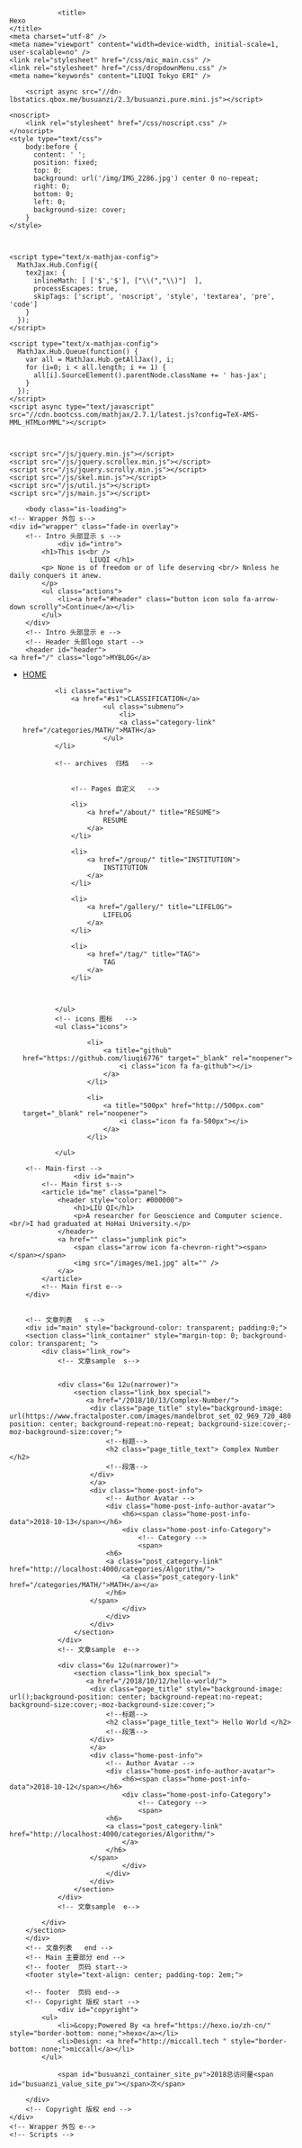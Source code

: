 


<head>
	<link rel="bookmark"  type="image/x-icon"  href="/img/logo_miccall.png"/>
	<link rel="shortcut icon" href="/img/logo_miccall.png">
	
			    <title>
    Hexo
    </title>
    <meta charset="utf-8" />
    <meta name="viewport" content="width=device-width, initial-scale=1, user-scalable=no" />
    <link rel="stylesheet" href="/css/mic_main.css" />
    <link rel="stylesheet" href="/css/dropdownMenu.css" />
    <meta name="keywords" content="LIUQI Tokyo ERI" />
    
    	<script async src="//dn-lbstatics.qbox.me/busuanzi/2.3/busuanzi.pure.mini.js"></script>
	 
    <noscript>
        <link rel="stylesheet" href="/css/noscript.css" />
    </noscript>
    <style type="text/css">
        body:before {
          content: ' ';
          position: fixed;
          top: 0;
          background: url('/img/IMG_2286.jpg') center 0 no-repeat;
          right: 0;
          bottom: 0;
          left: 0;
          background-size: cover; 
        }
    </style>

			    
  
    <script type="text/x-mathjax-config">
      MathJax.Hub.Config({
        tex2jax: {
          inlineMath: [ ['$','$'], ["\\(","\\)"]  ],
          processEscapes: true,
          skipTags: ['script', 'noscript', 'style', 'textarea', 'pre', 'code']
        }
      });
    </script>

    <script type="text/x-mathjax-config">
      MathJax.Hub.Queue(function() {
        var all = MathJax.Hub.getAllJax(), i;
        for (i=0; i < all.length; i += 1) {
          all[i].SourceElement().parentNode.className += ' has-jax';
        }
      });
    </script>
    <script async type="text/javascript" src="//cdn.bootcss.com/mathjax/2.7.1/latest.js?config=TeX-AMS-MML_HTMLorMML"></script>
  


    <script src="/js/jquery.min.js"></script>
    <script src="/js/jquery.scrollex.min.js"></script>
    <script src="/js/jquery.scrolly.min.js"></script>
    <script src="/js/skel.min.js"></script>
    <script src="/js/util.js"></script>
    <script src="/js/main.js"></script>
	
</head>
    
		<body class="is-loading">
    <!-- Wrapper 外包 s-->
    <div id="wrapper" class="fade-in overlay">
        <!-- Intro 头部显示 s -->
                <div id="intro">
            <h1>This is<br />
                        LIUQI </h1>
            <p> None is of freedom or of life deserving <br/> Nnless he daily conquers it anew. 
            </p>
            <ul class="actions">
                <li><a href="#header" class="button icon solo fa-arrow-down scrolly">Continue</a></li>
            </ul>
        </div>
        <!-- Intro 头部显示 e -->
        <!-- Header 头部logo start -->
        <header id="header">
    <a href="/" class="logo">MYBLOG</a>
</header>
        <!-- Header 头部logo end -->
        <!-- Nav 导航条 start -->
        <nav id="nav" class="special" >
            <ul class="menu links" >
			<!-- Homepage  主页  --> 
			<li >
	            <a href="/" rel="nofollow">HOME</a>
	        </li>
			<!-- categories_name  分类   --> 
	        
	        <li class="active">
	            <a href="#s1">CLASSIFICATION</a>
	                    <ul class="submenu">
	                        <li>
	                        <a class="category-link" href="/categories/MATH/">MATH</a>
	                    </ul>
	        </li>
	        
	        <!-- archives  归档   --> 
	        
	        
		        <!-- Pages 自定义   -->
		        
		        <li>
		            <a href="/about/" title="RESUME">
		                RESUME
		            </a>
		        </li>
		        
		        <li>
		            <a href="/group/" title="INSTITUTION">
		                INSTITUTION
		            </a>
		        </li>
		        
		        <li>
		            <a href="/gallery/" title="LIFELOG">
		                LIFELOG
		            </a>
		        </li>
		        
		        <li>
		            <a href="/tag/" title="TAG">
		                TAG
		            </a>
		        </li>
		        


            </ul>
            <!-- icons 图标   -->
			<ul class="icons">
                    
                    <li>
                        <a title="github" href="https://github.com/liuqi6776" target="_blank" rel="noopener">
                            <i class="icon fa fa-github"></i>
                        </a>
                    </li>
                    
                    <li>
                        <a title="500px" href="http://500px.com" target="_blank" rel="noopener">
                            <i class="icon fa fa-500px"></i>
                        </a>
                    </li>
                    
			</ul>
</nav>
        <!-- Nav 导航条 end -->
        <!-- Main 主要部分 start -->
        
        <!-- Main-first -->
                    <div id="main">
            <!-- Main first s-->
            <article id="me" class="panel">
                <header style="color: #000000">
                    <h1>LIU QI</h1>
                    <p>A researcher for Geoscience and Computer science.<br/>I had graduated at HoHai University.</p>
                </header>
                <a href="" class="jumplink pic">
                    <span class="arrow icon fa-chevron-right"><span></span></span>
                    <img src="/images/me1.jpg" alt="" />
                </a>
            </article>
            <!-- Main first e-->
        </div>

        
        <!-- 文章列表   s -->
        <div id="main" style="background-color: transparent; padding:0;">
        <section class="link_container" style="margin-top: 0; background-color: transparent; ">
            <div class="link_row">
                <!-- 文章sample  s-->

                
                <div class="6u 12u(narrower)">
                    <section class="link_box special">
                       <a href="/2018/10/13/Complex-Number/">
                        <div class="page_title" style="background-image: url(https://www.fractalposter.com/images/mandelbrot_set_02_969_720_480.jpg);background-position: center; background-repeat:no-repeat; background-size:cover;-moz-background-size:cover;">
                            <!--标题-->
                            <h2 class="page_title_text"> Complex Number </h2>
                            <!--段落-->
                        </div>
                        </a>
                        <div class="home-post-info">
                            <!-- Author Avatar -->
                            <div class="home-post-info-author-avatar">
                                <h6><span class="home-post-info-data">2018-10-13</span></h6>
                                <div class="home-post-info-Category">
                                    <!-- Category -->
                                    <span>
                            <h6>
                            <a class="post_category-link" href="http://localhost:4000/categories/Algorithm/">
                                <a class="post_category-link" href="/categories/MATH/">MATH</a></a>
                            </h6>
                        </span>
                                </div>
                            </div>
                        </div>
                    </section>
                </div>
                <!-- 文章sample  e-->
            
                <div class="6u 12u(narrower)">
                    <section class="link_box special">
                       <a href="/2018/10/12/hello-world/">
                        <div class="page_title" style="background-image: url();background-position: center; background-repeat:no-repeat; background-size:cover;-moz-background-size:cover;">
                            <!--标题-->
                            <h2 class="page_title_text"> Hello World </h2>
                            <!--段落-->
                        </div>
                        </a>
                        <div class="home-post-info">
                            <!-- Author Avatar -->
                            <div class="home-post-info-author-avatar">
                                <h6><span class="home-post-info-data">2018-10-12</span></h6>
                                <div class="home-post-info-Category">
                                    <!-- Category -->
                                    <span>
                            <h6>
                            <a class="post_category-link" href="http://localhost:4000/categories/Algorithm/">
                                </a>
                            </h6>
                        </span>
                                </div>
                            </div>
                        </div>
                    </section>
                </div>
                <!-- 文章sample  e-->
            
            </div>
        </section>
        </div>
        <!-- 文章列表   end -->
        <!-- Main 主要部分 end -->
        <!-- footer  页码 start-->
        <footer style="text-align: center; padding-top: 2em;">
  
</footer>

        <!-- footer  页码 end-->
        <!-- Copyright 版权 start -->
                <div id="copyright">
            <ul>
                <li>&copy;Powered By <a href="https://hexo.io/zh-cn/" style="border-bottom: none;">hexo</a></li>
                <li>Design: <a href="http://miccall.tech " style="border-bottom: none;">miccall</a></li>
            </ul>
            
            	<span id="busuanzi_container_site_pv">2018总访问量<span id="busuanzi_value_site_pv"></span>次</span>
			
        </div>
        <!-- Copyright 版权 end -->
    </div>
    <!-- Wrapper 外包 e-->
    <!-- Scripts -->
</body>

 	

